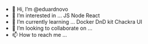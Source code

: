 - 👋 Hi, I’m @eduardnovo
- 👀 I’m interested in ... JS Node React 
- 🌱 I’m currently learning ... Docker DnD kit Chackra UI
- 💞️ I’m looking to collaborate on ... 
- 📫 How to reach me ...

<!---
eduardnovo/eduardnovo is a ✨ special ✨ repository because its `README.md` (this file) appears on your GitHub profile.
You can click the Preview link to take a look at your changes.
--->
